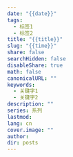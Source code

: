 ```yaml
---
date: "{{date}}"
tags:
  - 标签1
  - 标签2
title: "{{title}}"
slug: "{{time}}"
share: false
searchHidden: false
disableShare: true
math: false
canonicalURL: ""
keywords:
  - 关键字1
  - 关键字2
description: ""
series: 系列
lastmod: 
lang: cn
cover.image: ""
author: 
dir: posts
---
```

